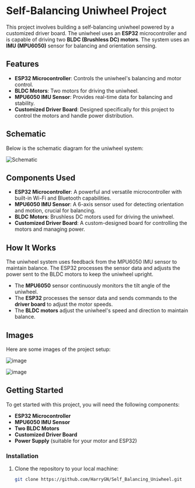 # Self-Balancing Uniwheel Project

This project involves building a self-balancing uniwheel powered by a customized driver board. The uniwheel uses an **ESP32** microcontroller and is capable of driving two **BLDC (Brushless DC) motors**. The system uses an **IMU (MPU6050)** sensor for balancing and orientation sensing.

## Features
- **ESP32 Microcontroller**: Controls the uniwheel's balancing and motor control.
- **BLDC Motors**: Two motors for driving the uniwheel.
- **MPU6050 IMU Sensor**: Provides real-time data for balancing and stability.
- **Customized Driver Board**: Designed specifically for this project to control the motors and handle power distribution.

## Schematic

Below is the schematic diagram for the uniwheel system:

![Schematic](https://github.com/user-attachments/assets/492c3242-f155-4b34-b9de-f86ba90601f1)

## Components Used
- **ESP32 Microcontroller**: A powerful and versatile microcontroller with built-in Wi-Fi and Bluetooth capabilities.
- **MPU6050 IMU Sensor**: A 6-axis sensor used for detecting orientation and motion, crucial for balancing.
- **BLDC Motors**: Brushless DC motors used for driving the uniwheel.
- **Customized Driver Board**: A custom-designed board for controlling the motors and managing power.
  
## How It Works
The uniwheel system uses feedback from the MPU6050 IMU sensor to maintain balance. The ESP32 processes the sensor data and adjusts the power sent to the BLDC motors to keep the uniwheel upright.

- The **MPU6050** sensor continuously monitors the tilt angle of the uniwheel.
- The **ESP32** processes the sensor data and sends commands to the **driver board** to adjust the motor speeds.
- The **BLDC motors** adjust the uniwheel's speed and direction to maintain balance.

## Images

Here are some images of the project setup:

![image](https://github.com/user-attachments/assets/50d831b7-9190-42cc-bdff-9141f2ac6741)


![image](https://github.com/user-attachments/assets/a6314093-7960-4627-9155-2aa1d780217f)


## Getting Started

To get started with this project, you will need the following components:
- **ESP32 Microcontroller**
- **MPU6050 IMU Sensor**
- **Two BLDC Motors**
- **Customized Driver Board**
- **Power Supply** (suitable for your motor and ESP32)

### Installation
1. Clone the repository to your local machine:
   ```bash
   git clone https://github.com/HarryGN/Self_Balancing_Uniwheel.git
